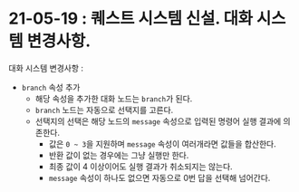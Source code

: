 # 21-05-19 : 퀘스트 시스템 신설. 대화 시스템 변경사항.
대화 시스템 변경사항 :
- `branch` 속성 추가
    - 해당 속성을 추가한 대화 노드는 `branch`가 된다.
    - `branch` 노드는 자동으로 선택지를 고른다.
    - 선택지의 선택은 해당 노드의 `message` 속성으로 입력된 명령어 실행 결과에 의존한다.
        - 값은 `0 ~ 3`을 지원하며 `message` 속성이 여러개라면 값들을 합산한다.
        - 반환 값이 없는 경우에는 그냥 실행만 한다.
        - 최종 값이 4 이상이어도 실행 결과가 취소되지는 않는다.
        - `message` 속성이 하나도 없으면 자동으로 0번 답을 선택해 넘어간다.